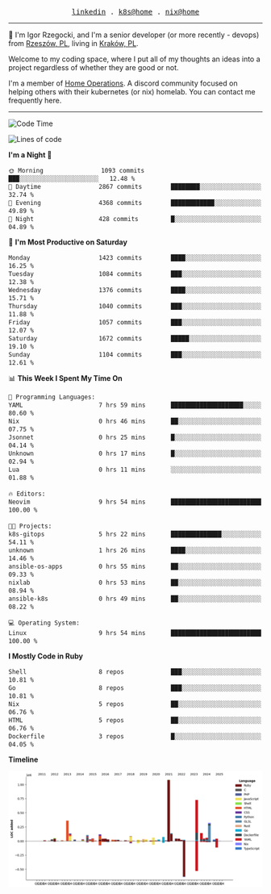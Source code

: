 <p align="center">
  <samp>
    <a href="https://www.linkedin.com/in/ajgon">linkedin</a> .
    <a href="https://github.com/deedee-ops/k8s-gitops">k8s@home</a> .
    <a href="https://github.com/deedee-ops/nixlab">nix@home</a>
  </samp>
</p>

----------------------------------------------------------------

:wave: I'm Igor Rzegocki, and I'm a senior developer (or more recently - devops) from [Rzeszów, PL](https://en.wikipedia.org/wiki/Rzesz%C3%B3w), living in [Kraków, PL](https://en.wikipedia.org/wiki/Krak%C3%B3w).

Welcome to my coding space, where I put all of my thoughts an ideas into a project regardless of whether they are good or not.

I'm a member of [Home Operations](https://discord.gg/home-operations). A discord community focused on helping others with their kubernetes (or nix) homelab. You can contact me frequently here.

----------------------------------------------------------------

<!--START_SECTION:waka-->
![Code Time](http://img.shields.io/badge/Code%20Time-866%20hrs%2017%20mins-blue)

![Lines of code](https://img.shields.io/badge/From%20Hello%20World%20I%27ve%20Written-4.2%20million%20lines%20of%20code-blue)

**I'm a Night 🦉** 

```text
🌞 Morning                1093 commits        ███░░░░░░░░░░░░░░░░░░░░░░   12.48 % 
🌆 Daytime                2867 commits        ████████░░░░░░░░░░░░░░░░░   32.74 % 
🌃 Evening                4368 commits        ████████████░░░░░░░░░░░░░   49.89 % 
🌙 Night                  428 commits         █░░░░░░░░░░░░░░░░░░░░░░░░   04.89 % 
```
📅 **I'm Most Productive on Saturday** 

```text
Monday                   1423 commits        ████░░░░░░░░░░░░░░░░░░░░░   16.25 % 
Tuesday                  1084 commits        ███░░░░░░░░░░░░░░░░░░░░░░   12.38 % 
Wednesday                1376 commits        ████░░░░░░░░░░░░░░░░░░░░░   15.71 % 
Thursday                 1040 commits        ███░░░░░░░░░░░░░░░░░░░░░░   11.88 % 
Friday                   1057 commits        ███░░░░░░░░░░░░░░░░░░░░░░   12.07 % 
Saturday                 1672 commits        █████░░░░░░░░░░░░░░░░░░░░   19.10 % 
Sunday                   1104 commits        ███░░░░░░░░░░░░░░░░░░░░░░   12.61 % 
```


📊 **This Week I Spent My Time On** 

```text
💬 Programming Languages: 
YAML                     7 hrs 59 mins       ████████████████████░░░░░   80.60 % 
Nix                      0 hrs 46 mins       ██░░░░░░░░░░░░░░░░░░░░░░░   07.75 % 
Jsonnet                  0 hrs 25 mins       █░░░░░░░░░░░░░░░░░░░░░░░░   04.14 % 
Unknown                  0 hrs 17 mins       █░░░░░░░░░░░░░░░░░░░░░░░░   02.94 % 
Lua                      0 hrs 11 mins       ░░░░░░░░░░░░░░░░░░░░░░░░░   01.88 % 

🔥 Editors: 
Neovim                   9 hrs 54 mins       █████████████████████████   100.00 % 

🐱‍💻 Projects: 
k8s-gitops               5 hrs 22 mins       ██████████████░░░░░░░░░░░   54.11 % 
unknown                  1 hrs 26 mins       ████░░░░░░░░░░░░░░░░░░░░░   14.46 % 
ansible-os-apps          0 hrs 55 mins       ██░░░░░░░░░░░░░░░░░░░░░░░   09.33 % 
nixlab                   0 hrs 53 mins       ██░░░░░░░░░░░░░░░░░░░░░░░   08.94 % 
ansible-k8s              0 hrs 49 mins       ██░░░░░░░░░░░░░░░░░░░░░░░   08.22 % 

💻 Operating System: 
Linux                    9 hrs 54 mins       █████████████████████████   100.00 % 
```

**I Mostly Code in Ruby** 

```text
Shell                    8 repos             ███░░░░░░░░░░░░░░░░░░░░░░   10.81 % 
Go                       8 repos             ███░░░░░░░░░░░░░░░░░░░░░░   10.81 % 
Nix                      5 repos             ██░░░░░░░░░░░░░░░░░░░░░░░   06.76 % 
HTML                     5 repos             ██░░░░░░░░░░░░░░░░░░░░░░░   06.76 % 
Dockerfile               3 repos             █░░░░░░░░░░░░░░░░░░░░░░░░   04.05 % 
```



**Timeline**

![Lines of Code chart](https://raw.githubusercontent.com/ajgon/ajgon/master/assets/bar_graph.png)


<!--END_SECTION:waka-->
